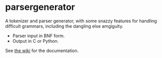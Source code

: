 # parsergenerator
A tokenizer and parser generator, with some snazzy features for handling difficult grammars, including the dangling else amgiguity.
- Parser input in BNF form.
- Output in C or Python.

See [the wiki](https://github.com/rn-src/parsergenerator/wiki) for the documentation.
